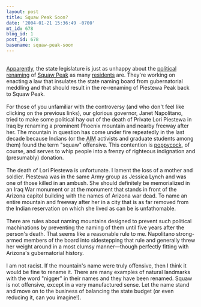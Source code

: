 ```yaml
---
layout: post
title: Squaw Peak Soon?
date: '2004-01-21 15:36:49 -0700'
mt_id: 678
blog_id: 1
post_id: 678
basename: squaw-peak-soon
---
```

<br /><a href="http://www.azcentral.com/arizonarepublic/news/articles/0110piestewa10.html">Apparently</a>, the state legislature is just as unhappy about the <a href="http://www.azcentral.com/arizonarepublic/news/articles/0418piestewa18.html">political renaming</a> of <a href="http://www.tomjonas.com/squawpeak/">Squaw Peak</a> as many <a href="http://www.ajnpx.com/html/SquawPeakForever.html">residents</a> are. They're working on enacting a law that insulates the state naming board from gubernatorial meddling and that should result in the re-renaming of Piestewa Peak back to Squaw Peak.<br /><br />For those of you unfamiliar with the controversy (and who don't feel like clicking on the previous links), our glorious governor, Janet Napolitano, tried to make some political hay out of the death of Private Lori Piestewa in Iraq by renaming a prominent Phoenix mountain and nearby freeway after her. The mountain in question has come under fire repeatedly in the last decade because Indians (or the <acronym title="American Indian Movement">AIM</acronym> activists and graduate students among them) found the term "squaw" offensive. This contention is <a href="http://www.prairienet.org/prairienations/comsquaw.htm">poppycock</a>, of course, and serves to whip people into a frenzy of righteous indignation and (presumably) donation.<br /><br />The death of Lori Piestewa is unfortunate. I lament the loss of a mother and soldier. Piestewa was in the same Army group as Jessica Lynch and was one of those killed in an ambush. She should definitely be memorialized in an Iraq War monument or at the monument that stands in front of the Arizona capitol building with the names of Arizona war dead. To name an entire mountain and freeway after her in a city that is as far removed from the Indian reservation on which she lived as can be is unfathomable.<br /><br />There are rules about naming mountains designed to prevent such political machinations by preventing the naming of them until five years after the person's death. That seems like a reasonable rule to me. Napolitano strong-armed members of the board into sidestepping that rule and generally threw her weight around in a most clumsy manner&#x2014;though perfectly fitting with Arizona's gubernatorial history.<br /><br />I am not racist. If the mountain's name were truly offensive, then I think it would be fine to rename it. There are many examples of natural landmarks with the word "nigger" in their names and they have been renamed. Squaw is not offensive, except in a very manufactured sense. Let the name stand and move on to the business of balancing the state budget (or even reducing it, can you imagine!).<br /><br /><br />
